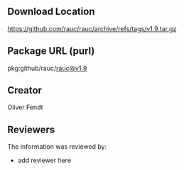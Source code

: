 ## Download Location

https://github.com/rauc/rauc/archive/refs/tags/v1.9.tar.gz

## Package URL (purl)

pkg:github/rauc/rauc@v1.9

## Creator

Oliver Fendt

## Reviewers

The information was reviewed by:

* add reviewer here

